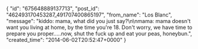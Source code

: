  {
   "id": "675648889137713",
   "post_id": "462493170453287_491707400865197",
   "from_name": "Los Blanc",
   "message": "kiddo: mama, what did you just say?\n\nmama:  mama doesn't want you living at home, by the time you're 18.  Don't worry, we have time to prepare you proper.....now, shut the fuck up and eat your peas, honeybun.",
   "created_time": "2014-06-02T20:52:47+0000"
 }
